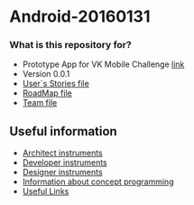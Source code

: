 # Android-20160131

### What is this repository for? ###
* Prototype App for VK Mobile Challenge [link](https://vk.com/vkmc)
* Version 0.0.1
* [User`s Stories file](https://github.com/khasang-incubator/Android-20160131/wiki/User-Stories)
* [RoadMap file](https://github.com/khasang-incubator/Android-20160131/wiki/RoadMap)
* [Team file](https://github.com/khasang-incubator/Android-20160131/wiki/%D0%A1%D0%BE%D1%81%D1%82%D0%B0%D0%B2-%D0%BA%D0%BE%D0%BC%D0%B0%D0%BD%D0%B4%D1%8B)

## Useful information
* [Architect instruments](https://github.com/khasang-incubator/Android-20160131/blob/develop/Auxiliary_files/Useful%20Things/Architect%20instruments.md)
* [Developer instruments](https://github.com/khasang-incubator/Android-20160131/blob/develop/Auxiliary_files/Useful%20Things/Developer%20instruments.md)
* [Designer instruments](https://github.com/khasang-incubator/Android-20160131/blob/develop/Auxiliary_files/Useful%20Things/Designer%20instruments.md)
* [Information about concept programming](https://github.com/khasang-incubator/Android-20160131/blob/develop/Auxiliary_files/Useful%20Things/Info%20about%20concept%20programming.md)
* [Useful Links](https://github.com/khasang-incubator/Android-20160131/blob/develop/Auxiliary_files/Useful%20Things/Useful%20Links.md)
